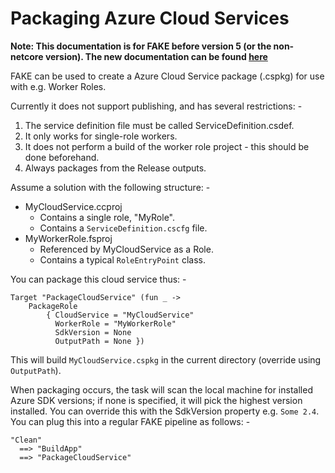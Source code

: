 # Packaging Azure Cloud Services

**Note:  This documentation is for FAKE before version 5 (or the non-netcore version). The new documentation can be found [here](apidocs/fake-azure-cloudservices.html)**

FAKE can be used to create a Azure Cloud Service package (.cspkg) for use with e.g. Worker Roles.

Currently it does not support publishing, and has several restrictions: -

   1. The service definition file must be called ServiceDefinition.csdef.
   2. It only works for single-role workers.
   3. It does not perform a build of the worker role project - this should be done beforehand.
   4. Always packages from the Release outputs.

Assume a solution with the following structure: -

* MyCloudService.ccproj
    * Contains a single role, "MyRole".
    * Contains a ``ServiceDefinition.cscfg`` file.
* MyWorkerRole.fsproj
    * Referenced by MyCloudService as a Role.
    * Contains a typical ``RoleEntryPoint`` class.

You can package this cloud service thus: -

    Target "PackageCloudService" (fun _ ->
        PackageRole
            { CloudService = "MyCloudService"
              WorkerRole = "MyWorkerRole"
              SdkVersion = None
              OutputPath = None })

This will build ``MyCloudService.cspkg`` in the current directory (override using ``OutputPath``).

When packaging occurs, the task will scan the local machine for installed Azure SDK versions; if none is specified,
it will pick the highest version installed. You can override this with the SdkVersion property e.g. ``Some 2.4``.
You can plug this into a regular FAKE pipeline as follows: -

    "Clean"
      ==> "BuildApp"
      ==> "PackageCloudService"
